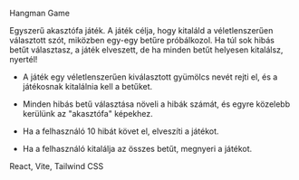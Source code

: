Hangman Game

Egyszerű akasztófa játék. A játék célja, hogy kitaláld a véletlenszerűen választott szót, miközben egy-egy betűre próbálkozol. Ha túl sok hibás betűt választasz, a játék elveszett, de ha minden betűt helyesen kitalálsz, nyertél!

- A játék egy véletlenszerűen kiválasztott gyümölcs nevét rejti el, és a játékosnak kitalálnia kell a betűket.

- Minden hibás betű választása növeli a hibák számát, és egyre közelebb kerülünk az "akasztófa" képekhez.

- Ha a felhasználó 10 hibát követ el, elveszíti a játékot.

- Ha a felhasználó kitalálja az összes betűt, megnyeri a játékot.

React, Vite, Tailwind CSS
